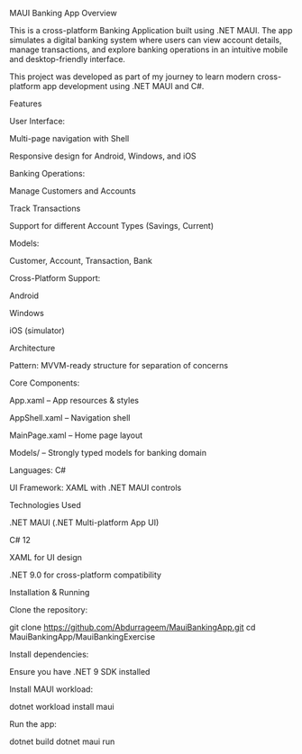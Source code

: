 MAUI Banking App
 Overview

This is a cross-platform Banking Application built using .NET MAUI. The app simulates a digital banking system where users can view account details, manage transactions, and explore banking operations in an intuitive mobile and desktop-friendly interface.

This project was developed as part of my journey to learn modern cross-platform app development using .NET MAUI and C#.

 Features

User Interface:

Multi-page navigation with Shell

Responsive design for Android, Windows, and iOS

Banking Operations:

Manage Customers and Accounts

Track Transactions

Support for different Account Types (Savings, Current)

Models:

Customer, Account, Transaction, Bank

Cross-Platform Support:

Android

Windows

iOS (simulator)

 Architecture

Pattern: MVVM-ready structure for separation of concerns

Core Components:

App.xaml – App resources & styles

AppShell.xaml – Navigation shell

MainPage.xaml – Home page layout

Models/ – Strongly typed models for banking domain

Languages: C#

UI Framework: XAML with .NET MAUI controls

 Technologies Used

.NET MAUI (.NET Multi-platform App UI)

C# 12

XAML for UI design

.NET 9.0 for cross-platform compatibility

 Installation & Running

Clone the repository:

git clone https://github.com/Abdurrageem/MauiBankingApp.git
cd MauiBankingApp/MauiBankingExercise


Install dependencies:

Ensure you have .NET 9 SDK installed

Install MAUI workload:

dotnet workload install maui


Run the app:

dotnet build
dotnet maui run
